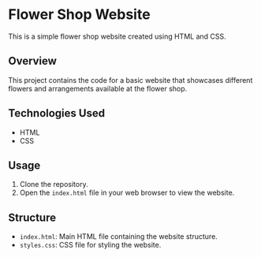 # Flower Shop Website

This is a simple flower shop website created using HTML and CSS.

## Overview

This project contains the code for a basic website that showcases different flowers and arrangements available at the flower shop.

## Technologies Used

- HTML
- CSS

## Usage

1. Clone the repository.
2. Open the `index.html` file in your web browser to view the website.

## Structure

- `index.html`: Main HTML file containing the website structure.
- `styles.css`: CSS file for styling the website.
